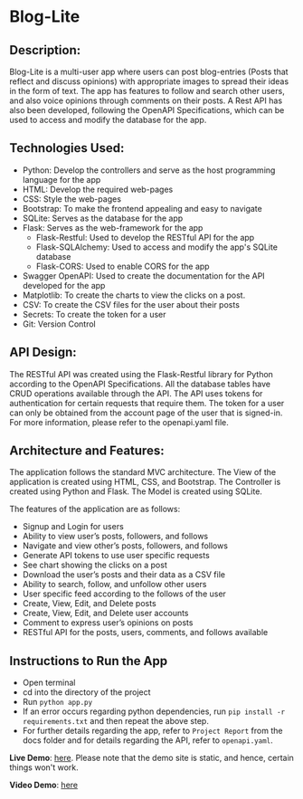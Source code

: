 # Blog-Lite

## Description:
Blog-Lite is a multi-user app where users can post blog-entries (Posts that reflect and discuss opinions) with appropriate
images to spread their ideas in the form of text. The app has features to follow and search other users, and also voice
opinions through comments on their posts. A Rest API has also been developed, following the OpenAPI Specifications,
which can be used to access and modify the database for the app.

## Technologies Used:
* Python: Develop the controllers and serve as the host programming language for the app
* HTML: Develop the required web-pages
* CSS: Style the web-pages
* Bootstrap: To make the frontend appealing and easy to navigate
* SQLite: Serves as the database for the app
* Flask: Serves as the web-framework for the app
    * Flask-Restful: Used to develop the RESTful API for the app
    * Flask-SQLAlchemy: Used to access and modify the app's SQLite database
    * Flask-CORS: Used to enable CORS for the app
* Swagger OpenAPI: Used to create the documentation for the API developed for the app
* Matplotlib: To create the charts to view the clicks on a post.
* CSV: To create the CSV files for the user about their posts
* Secrets: To create the token for a user
* Git: Version Control

## API Design:
The RESTful API was created using the Flask-Restful library for Python according to the OpenAPI Specifications. All the
database tables have CRUD operations available through the API. The API uses tokens for authentication for certain
requests that require them. The token for a user can only be obtained from the account page of the user that is signed-in.
For more information, please refer to the openapi.yaml file.

## Architecture and Features:
The application follows the standard MVC architecture. The View of the application is created using HTML, CSS, and
Bootstrap. The Controller is created using Python and Flask. The Model is created using SQLite.

The features of the application are as follows:
* Signup and Login for users
* Ability to view user’s posts, followers, and follows
* Navigate and view other’s posts, followers, and follows
* Generate API tokens to use user specific requests
* See chart showing the clicks on a post
* Download the user’s posts and their data as a CSV file
* Ability to search, follow, and unfollow other users
* User specific feed according to the follows of the user
* Create, View, Edit, and Delete posts
* Create, View, Edit, and Delete user accounts
* Comment to express user’s opinions on posts
* RESTful API for the posts, users, comments, and follows available

## Instructions to Run the App
* Open terminal
* cd into the directory of the project
* Run ```python app.py```
* If an error occurs regarding python dependencies, run ```pip install -r requirements.txt``` and then repeat the above step.
* For further details regarding the app, refer to ```Project Report``` from the docs folder and for details regarding the API, refer to ```openapi.yaml```.

**Live Demo**: [here](https://sherrys997.github.io/blog-lite-static/). Please note that the demo site is static, and hence, certain things won't work.

**Video Demo**: [here](https://youtu.be/qKDkoAXw8gY)
